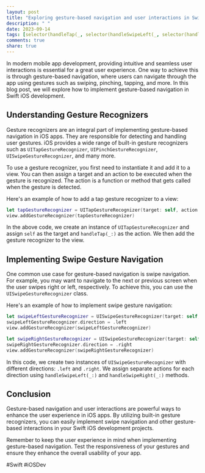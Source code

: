 ```yaml
---
layout: post
title: "Exploring gesture-based navigation and user interactions in Swift iOS development"
description: " "
date: 2023-09-14
tags: [selector(handleTap(_, selector(handleSwipeLeft(_, selector(handleSwipeRight(_, Swift, iOSDev]
comments: true
share: true
---
```


In modern mobile app development, providing intuitive and seamless user interactions is essential for a great user experience. One way to achieve this is through gesture-based navigation, where users can navigate through the app using gestures such as swiping, pinching, tapping, and more. In this blog post, we will explore how to implement gesture-based navigation in Swift iOS development.

## Understanding Gesture Recognizers

Gesture recognizers are an integral part of implementing gesture-based navigation in iOS apps. They are responsible for detecting and handling user gestures. iOS provides a wide range of built-in gesture recognizers such as `UITapGestureRecognizer`, `UIPinchGestureRecognizer`, `UISwipeGestureRecognizer`, and many more.

To use a gesture recognizer, you first need to instantiate it and add it to a view. You can then assign a target and an action to be executed when the gesture is recognized. The action is a function or method that gets called when the gesture is detected.

Here's an example of how to add a tap gesture recognizer to a view:

```swift
let tapGestureRecognizer = UITapGestureRecognizer(target: self, action: #selector(handleTap(_:)))
view.addGestureRecognizer(tapGestureRecognizer)
```

In the above code, we create an instance of `UITapGestureRecognizer` and assign `self` as the target and `handleTap(_:)` as the action. We then add the gesture recognizer to the view.

## Implementing Swipe Gesture Navigation

One common use case for gesture-based navigation is swipe navigation. For example, you may want to navigate to the next or previous screen when the user swipes right or left, respectively. To achieve this, you can use the `UISwipeGestureRecognizer` class.

Here's an example of how to implement swipe gesture navigation:

```swift
let swipeLeftGestureRecognizer = UISwipeGestureRecognizer(target: self, action: #selector(handleSwipeLeft(_:)))
swipeLeftGestureRecognizer.direction = .left
view.addGestureRecognizer(swipeLeftGestureRecognizer)

let swipeRightGestureRecognizer = UISwipeGestureRecognizer(target: self, action: #selector(handleSwipeRight(_:)))
swipeRightGestureRecognizer.direction = .right
view.addGestureRecognizer(swipeRightGestureRecognizer)
```

In this code, we create two instances of `UISwipeGestureRecognizer` with different directions: `.left` and `.right`. We assign separate actions for each direction using `handleSwipeLeft(_:)` and `handleSwipeRight(_:)` methods.

## Conclusion

Gesture-based navigation and user interactions are powerful ways to enhance the user experience in iOS apps. By utilizing built-in gesture recognizers, you can easily implement swipe navigation and other gesture-based interactions in your Swift iOS development projects.

Remember to keep the user experience in mind when implementing gesture-based navigation. Test the responsiveness of your gestures and ensure they enhance the overall usability of your app.

#Swift #iOSDev